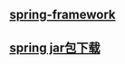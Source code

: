 ## [spring-framework](https://spring.io/projects/spring-framework)
## [spring jar包下载](https://repo.spring.io/release/org/springframework/spring/)
